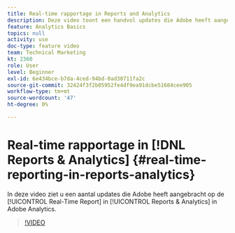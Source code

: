 ```yaml
---
title: Real-time rapportage in Reports and Analytics
description: Deze video toont een handvol updates die Adobe heeft aangebracht in het Real-Time Report in Reports & Analytics in Adobe Analytics.
feature: Analytics Basics
topics: null
activity: use
doc-type: feature video
team: Technical Marketing
kt: 2360
role: User
level: Beginner
exl-id: 6e434bce-b7da-4ced-94bd-0ad30711fa2c
source-git-commit: 32424f3f2b05952fe4df9ea91dcbe51684cee905
workflow-type: tm+mt
source-wordcount: '47'
ht-degree: 0%

---
```


# Real-time rapportage in [!DNL Reports & Analytics] {#real-time-reporting-in-reports-analytics}

In deze video ziet u een aantal updates die Adobe heeft aangebracht op de [!UICONTROL Real-Time Report] in [!UICONTROL Reports & Analytics] in Adobe Analytics.

>[!VIDEO](https://video.tv.adobe.com/v/25454/?quality=12)
